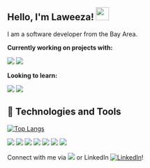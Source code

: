 ## Hello, I'm Laweeza! <img src="https://raw.githubusercontent.com/MartinHeinz/MartinHeinz/master/wave.gif" width="30px">


<!--
**Laweeza/Laweeza** is a ✨ _special_ ✨ repository because its `README.md` (this file) appears on your GitHub profile.

Here are some ideas to get you started:

- 🔭 I’m currently working on ...
- 🌱 I’m currently learning ...
- 👯 I’m looking to collaborate on ...
- 🤔 I’m looking for help with ...
- 💬 Ask me about ...
- 📫 How to reach me: ...
- 😄 Pronouns: ...
- ⚡ Fun fact: ...
-->

I am a software developer from the Bay Area. 

<b>Currently working on projects with:</b>

![](https://img.shields.io/badge/Code-JavaScript-informational?style=flat&logo=javascript&logoColor=white&color=2bbc8a)
![](https://img.shields.io/badge/Tools-React-informational?style=flat&logo=react&logoColor=white&color=2bbc8a)

<b>Looking to learn:</b>

![](https://img.shields.io/badge/Code-Golang-informational?style=flat&logo=go&logoColor=white&color=red)
![](https://img.shields.io/badge/Code-Vue-informational?style=flat&logo=vue.js&logoColor=white&color=red)

## 🔧 Technologies and Tools
[![Top Langs](https://github-readme-stats.vercel.app/api/top-langs/?username=anuraghazra&layout=compact)](https://github.com/anuraghazra/github-readme-stats)

![](https://img.shields.io/badge/Code-JavaScript-informational?style=flat&logo=javascript&logoColor=white&color=blue)
![](https://img.shields.io/badge/Tools-React-informational?style=flat&logo=react&logoColor=white&color=blue)
![](https://img.shields.io/badge/Shell-zsh-informational?style=flat&logo=zsh&logoColor=white&color=blue)
![](https://img.shields.io/badge/Tools-mongodb-informational?style=flat&logo=mongodb&logoColor=white&color=blue)
![](https://img.shields.io/badge/Tools-mysql-informational?style=flat&logo=MYSQL&logoColor=white&color=blue)
![](https://img.shields.io/badge/Tools-Postgresql-informational?style=flat&logo=postgreSQL&logoColor=white&color=blue)
![](https://img.shields.io/badge/Tools-Docker-informational?style=flat&logo=docker&logoColor=white&color=blue)


Connect with me via [<img src="https://img.shields.io/badge/Email-louieshing%40gmail.com-orange">](mailto:louieshing@gmail.com) or LinkedIn [![LinkedIn][3.2]][3]!

<!-- links to social media icons -->
[3.2]: https://raw.githubusercontent.com/MartinHeinz/MartinHeinz/master/linkedin-3-16.png (LinkedIn icon without padding)

<!-- links to your social media accounts -->
[3]: https://www.linkedin.com/in/louisa-shing/

<!-- Resources -->
<!-- Shields: https://shields.io/ -->
<!-- Awesome GitHub Profile README: https://github.com/abhisheknaiidu/awesome-github-profile-readme -->
